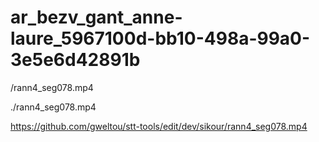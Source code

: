 
# ar_bezv_gant_anne-laure_5967100d-bb10-498a-99a0-3e5e6d42891b
  
/rann4_seg078.mp4

./rann4_seg078.mp4

https://github.com/gweltou/stt-tools/edit/dev/sikour/rann4_seg078.mp4
